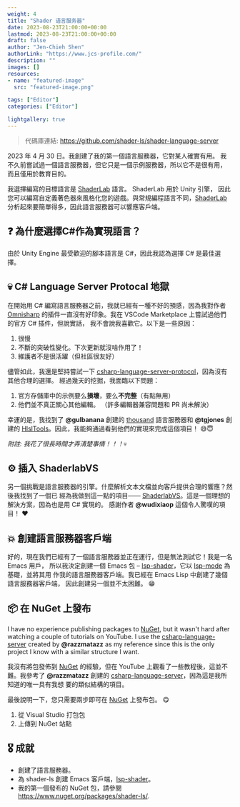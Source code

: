 ```yaml
---
weight: 4
title: "Shader 语言服务器"
date: 2023-08-23T21:00:00+00:00
lastmod: 2023-08-23T21:00:00+00:00
draft: false
author: "Jen-Chieh Shen"
authorLink: "https://www.jcs-profile.com/"
description: ""
images: []
resources:
- name: "featured-image"
  src: "featured-image.png"

tags: ["Editor"]
categories: ["Editor"]

lightgallery: true
---
```


> 代碼庫連結: https://github.com/shader-ls/shader-language-server

2023 年 4 月 30 日。我創建了我的第一個語言服務器，它對某人確實有用。
我不久前嘗試過一個語言服務器，但它只是一個示例服務器，所以它不是很有用，
而且僅用於教育目的。

我選擇編寫的目標語言是 [ShaderLab][] 語言。 ShaderLab 用於 Unity 引擎，
因此您可以編寫自定義著色器來風格化您的遊戲。與常規編程語言不同，[ShaderLab][] 
分析起來要簡單得多，因此語言服務器可以響應客戶端。

<!-- more -->

## ❓ 為什麼選擇C#作為實現語言？

由於 Unity Engine 最受歡迎的腳本語言是 C#，因此我認為選擇 C# 是最佳選擇。

## 💀 C# Language Server Protocal 地獄

在開始用 C# 編寫語言服務器之前，我就已經有一種不好的預感，因為我對作者 [Omnisharp][]
的插件一直沒有好印象。我在 VSCode Marketplace 上嘗試過他們的官方 C# 插件，但說實話，
我不會說我喜歡它。以下是一些原因：

1. 很慢
2. 不斷的突破性變化。下次更新就沒啥作用了！
3. 維護者不是很活躍（但社區很友好）

儘管如此，我還是堅持嘗試一下 [csharp-language-server-protocol][]，因為沒有其他合理的選擇。
經過幾天的挖掘，我面臨以下問題：

1. 官方存儲庫中的示例要么**損壞**，要么**不完整**（有點無用）
2. 他們並不真正關心其他編輯。 （許多編輯器兼容問題和 PR 尚未解決）

幸運的是，我找到了 **@gulbanana** 創建的 [thousand][] 語言服務器和 **@tgjones** 創建的
[HlslTools][]。因此，我能夠通過看到他們的實現來完成這個項目！ 😅😇

*附註: 我花了很長時間才弄清楚事情！！！*💀

## ⚙️ 插入 ShaderlabVS

另一個挑戰是語言服務器的引擎。什麼解析文本文檔並向客戶提供合理的響應？然後我找到了一個已
經為我做到這一點的項目—— [ShaderlabVS][]。這是一個理想的解決方案，因為也是用 C# 實現的。
感謝作者 **@wudixiaop** 這個令人驚嘆的項目！ ❤️

## 💥 創建語言服務器客戶端

好的，現在我們已經有了一個語言服務器並正在運行，但是無法測試它！我是一名 Emacs 用戶，
所以我決定創建一個 Emacs 包 – [lsp-shader][]，它以 [lsp-mode][] 為基礎，並將其用
作我的語言服務器客戶端。我已經在 Emacs Lisp 中創建了幾個語言服務器客戶端，
因此創建另一個並不太困難。 😁

## 📦 在 NuGet 上發布

I have no experience publishing packages to [NuGet][], but it wasn't hard after
watching a couple of tutorials on YouTube. I use the [csharp-language-server][]
created by **@razzmatazz** as my reference since this is the only project I know
with a similar structure I want.

我沒有將包發佈到 [NuGet][] 的經驗，但在 YouTube 上觀看了一些教程後，這並不難。我參考了
**@razzmatazz** 創建的 [csharp-language-server][]，因為這是我所知道的唯一具有我想
要的類似結構的項目。

最後說明一下，您只需要兩步即可在 [NuGet][] 上發布包。 😋

1. 從 Visual Studio 打包包
2. 上傳到 NuGet 站點

## 🎖️ 成就

- 創建了語言服務器。
- 為 shader-ls 創建 Emacs 客戶端，[lsp-shader][]。
- 我的第一個發布的 NuGet 包，請參閱 https://www.nuget.org/packages/shader-ls/.


[ShaderLab]: https://docs.unity3d.com/Manual/SL-Reference.html
[Omnisharp]: https://github.com/OmniSharp

[csharp-language-server-protocol]: https://github.com/OmniSharp/csharp-language-server-protocol
[ShaderlabVS]: https://github.com/wudixiaop/ShaderlabVS
[thousand]: https://github.com/gulbanana/thousand
[HlslTools]: https://github.com/tgjones/HlslTools

[lsp-mode]: https://github.com/emacs-lsp/lsp-mode

[NuGet]: https://www.nuget.org/
[csharp-language-server]: https://github.com/razzmatazz/csharp-language-server

[lsp-shader]: https://github.com/shader-ls/lsp-shader
